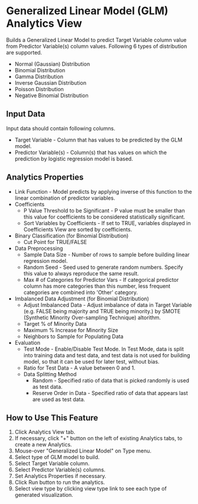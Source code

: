 # Generalized Linear Model (GLM) Analytics View

Builds a Generalized Linear Model to predict Target Variable column value from Predictor Variable(s) column values.
Following 6 types of distribution are supported.

  * Normal (Gaussian) Distribution
  * Binomial Distribution
  * Gamma Distribution
  * Inverse Gaussian Distribution
  * Poisson Distribution
  * Negative Binomial Distribution

## Input Data
Input data should contain following columns.

  * Target Variable - Column that has values to be predicted by the GLM model.
  * Predictor Variable(s) - Column(s) that has values on which the prediction by logistic regression model is based.

## Analytics Properties

  * Link Function - Model predicts by applying inverse of this function to the linear combination of predictor variables.
  * Coefficients
    * P Value Threshold to be Significant - P value must be smaller than this value for coefficients to be considered statistically significant.
    * Sort Variables by Coefficients - If set to TRUE, variables displayed in Coefficients View are sorted by coefficients.
  * Binary Classification (for Binomial Distribution)
    * Cut Point for TRUE/FALSE
  * Data Preprocessing
    * Sample Data Size - Number of rows to sample before building linear regression model.
    * Random Seed - Seed used to generate random numbers. Specify this value to always reproduce the same result.
    * Max # of Categories for Predictor Vars - If categorical predictor column has more categories than this number, less frequent categories are combined into 'Other' category.
  * Imbalanced Data Adjustment (for Binomial Distribution)
    * Adjust Imbalanced Data - Adjust imbalance of data in Target Variable (e.g. FALSE being majority and TRUE being minority.) by SMOTE (Synthetic Minority Over-sampling Technique) altorithm.
    * Target % of Minority Data
    * Maximum % Increase for Minority Size
    * Neighbors to Sample for Populating Data
  * Evaluation
    * Test Mode - Enable/Disable Test Mode. In Test Mode, data is split into training data and test data, and test data is not used for building model, so that it can be used for later test, without bias.
    * Ratio for Test Data - A value between 0 and 1.
    * Data Splitting Method
      * Random - Specified ratio of data that is picked randomly is used as test data.
      * Reserve Order in Data - Specified ratio of data that appears last are used as test data.

## How to Use This Feature
1. Click Analytics View tab.
2. If necessary, click "+" button on the left of existing Analytics tabs, to create a new Analytics.
3. Mouse-over "Generalized Linear Model" on Type menu.
4. Select type of GLM model to build.
5. Select Target Variable column.
6. Select Predictor Variable(s) columns.
7. Set Analytics Properties if necessary.
8. Click Run button to run the analytics.
9. Select view type by clicking view type link to see each type of generated visualization.

